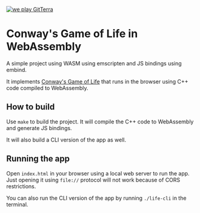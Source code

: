 [![we play GitTerra](https://github.com/sergeychernyshev/wasm-life/actions/workflows/life_and_gitterra.yml/badge.svg)](https://sergeychernyshev.github.io/wasm-life/gitterra/)

# Conway's Game of Life in WebAssembly

A simple project using WASM using emscripten and JS bindings using embind.

It implements [Conway's Game of Life](https://en.wikipedia.org/wiki/Conway%27s_Game_of_Life) that runs in the browser using C++ code compiled to WebAssembly.

## How to build

Use `make` to build the project. It will compile the C++ code to WebAssembly and generate JS bindings.

It will also build a CLI version of the app as well.

## Running the app

Open `index.html` in your browser using a local web server to run the app. Just opening it using `file://` protocol will not work because of CORS restrictions.

You can also run the CLI version of the app by running `./life-cli` in the terminal.
